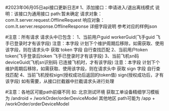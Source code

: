 #2023年06月05日api接口更新日志#
1、添加接口：申请进入/退出离线模式
    说明：该接口为通用接口
    path:暂未确定
    请求对象：com.lt.server.request.OfflineRequest
    响应对象：com.lt.server.response.OfflineResponse
    详细字段说明 参考对应的样例json

#注意：所有请求 请求头中已包含：
1、当前用户guid   workerGuid(飞手guid 飞手已登录时才有该字段)
    注意：本字段 计划下个维护周期后移除，如需获取、使用该字段，则在请求头中 获取 token 字段
    自行查找匹配
2、当前用户token  token(飞手登录后token 飞手已登录时才有该字段)
3、当前飞机sn码   deviceGuid(飞机sn识别码 已连接飞机时，才有该字段)
    注意：本字段 计划下个维护周期后移除，如需获取、使用该字段，则在请求头中 获取 sign 字段
    自行查找匹配
4、当前飞机授权sign(授权成功后返回的token值) sign(授权成功后，才有该字段)
如有需要，从接口拦截器中拦截请求头进行处理

#注意：各地区可能path前缀不同 如:
北京测试环境 获取工单设备精细学习模板 为 /android + /workOrder/orderDeviceModel
           其他地区 path可能为      /app     + /workOrder/orderDeviceModel
    
    
